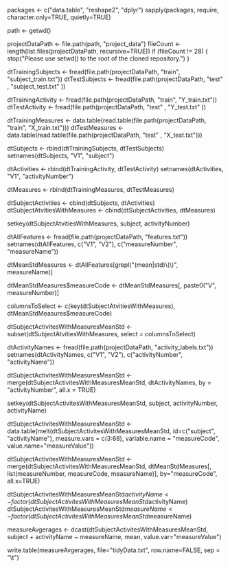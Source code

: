 packages <- c("data.table", "reshape2", "dplyr")
sapply(packages, require, character.only=TRUE, quietly=TRUE)

path <- getwd()

projectDataPath <- file.path(path, "project_data")
fileCount <- length(list.files(projectDataPath, recursive=TRUE))
if (fileCount != 28) {
  stop("Please use setwd() to the root of the cloned repository.")
}

dtTrainingSubjects <- fread(file.path(projectDataPath, "train", "subject_train.txt"))
dtTestSubjects  <- fread(file.path(projectDataPath, "test" , "subject_test.txt" ))

dtTrainingActivity <- fread(file.path(projectDataPath, "train", "Y_train.txt"))
dtTestActivity  <- fread(file.path(projectDataPath, "test" , "Y_test.txt" ))


dtTrainingMeasures <- data.table(read.table(file.path(projectDataPath, "train", "X_train.txt")))
dtTestMeasures  <- data.table(read.table(file.path(projectDataPath, "test" , "X_test.txt")))


dtSubjects <- rbind(dtTrainingSubjects, dtTestSubjects)
setnames(dtSubjects, "V1", "subject")

dtActivities <- rbind(dtTrainingActivity, dtTestActivity)
setnames(dtActivities, "V1", "activityNumber")

dtMeasures <- rbind(dtTrainingMeasures, dtTestMeasures)

dtSubjectActivities <- cbind(dtSubjects, dtActivities)
dtSubjectAtvitiesWithMeasures <- cbind(dtSubjectActivities, dtMeasures)

setkey(dtSubjectAtvitiesWithMeasures, subject, activityNumber)


dtAllFeatures <- fread(file.path(projectDataPath, "features.txt"))
setnames(dtAllFeatures, c("V1", "V2"), c("measureNumber", "measureName"))

dtMeanStdMeasures <- dtAllFeatures[grepl("(mean|std)\\(\\)", measureName)]

dtMeanStdMeasures$measureCode <- dtMeanStdMeasures[, paste0("V", measureNumber)]


columnsToSelect <- c(key(dtSubjectAtvitiesWithMeasures), dtMeanStdMeasures$measureCode)

dtSubjectActivitesWithMeasuresMeanStd <- subset(dtSubjectAtvitiesWithMeasures, 
                                                select = columnsToSelect)

dtActivityNames <- fread(file.path(projectDataPath, "activity_labels.txt"))
setnames(dtActivityNames, c("V1", "V2"), c("activityNumber", "activityName"))


dtSubjectActivitesWithMeasuresMeanStd <- merge(dtSubjectActivitesWithMeasuresMeanStd, 
                                               dtActivityNames, by = "activityNumber", 
                                               all.x = TRUE)

setkey(dtSubjectActivitesWithMeasuresMeanStd, subject, activityNumber, activityName)

dtSubjectActivitesWithMeasuresMeanStd <- data.table(melt(dtSubjectActivitesWithMeasuresMeanStd, 
                                                         id=c("subject", "activityName"), 
                                                         measure.vars = c(3:68), 
                                                         variable.name = "measureCode", 
                                                         value.name="measureValue"))

dtSubjectActivitesWithMeasuresMeanStd <- merge(dtSubjectActivitesWithMeasuresMeanStd, 
                                               dtMeanStdMeasures[, list(measureNumber, measureCode, measureName)], 
                                               by="measureCode", all.x=TRUE)

dtSubjectActivitesWithMeasuresMeanStd$activityName <- 
  factor(dtSubjectActivitesWithMeasuresMeanStd$activityName)
dtSubjectActivitesWithMeasuresMeanStd$measureName <- 
  factor(dtSubjectActivitesWithMeasuresMeanStd$measureName)

measureAvgerages <- dcast(dtSubjectActivitesWithMeasuresMeanStd, 
                          subject + activityName ~ measureName, 
                          mean, 
                          value.var="measureValue")

write.table(measureAvgerages, file="tidyData.txt", row.name=FALSE, sep = "\t")
